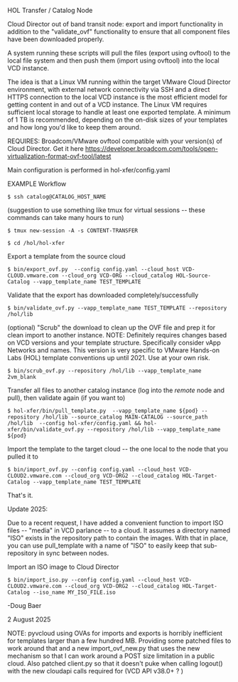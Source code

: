 HOL Transfer / Catalog Node

Cloud Director out of band transit node: export and import functionality in
addition to the "validate_ovf" functionality to ensure that all component files have been
downloaded properly.

A system running these scripts will pull the files (export using ovftool) to the local
file system and then push them (import using ovftool) into the local VCD instance.

The idea is that a Linux VM running within the target VMware Cloud Director environment,
with external network connectivity via SSH and a direct HTTPS connection to the local VCD
instance is the most efficient model for getting content in and out of a VCD instance.
The Linux VM requires sufficient local storage to handle at least one exported template.
A minimum of 1 TB is recommended, depending on the on-disk sizes of your templates and how
long you'd like to keep them around.

REQUIRES: Broadcom/VMware ovftool compatible with your version(s) of Cloud Director.
Get it here https://developer.broadcom.com/tools/open-virtualization-format-ovf-tool/latest

Main configuration is performed in hol-xfer/config.yaml


EXAMPLE Workflow

`$ ssh catalog@CATALOG_HOST_NAME`

(suggestion to use something like tmux for virtual sessions -- these commands can take many hours to run)

`$ tmux new-session -A -s CONTENT-TRANSFER`

`$ cd /hol/hol-xfer`

Export a template from the source cloud

`$ bin/export_ovf.py  --config config.yaml --cloud_host VCD-CLOUD.vmware.com --cloud_org VCD-ORG --cloud_catalog HOL-Source-Catalog --vapp_template_name TEST_TEMPLATE`

Validate that the export has downloaded completely/successfully

`$ bin/validate_ovf.py --vapp_template_name TEST_TEMPLATE --repository /hol/lib`

(optional) "Scrub" the download to clean up the OVF file and prep it for clean import to another instance.
NOTE: Definitely requires changes based on VCD versions and your template structure. Specifically consider vApp Networks and names.
This version is very specific to VMware Hands-on Labs (HOL) template conventions up until 2021. Use at your own risk.

`$ bin/scrub_ovf.py --repository /hol/lib --vapp_template_name 2vm_blank`

Transfer all files to another catalog instance (log into the _remote_ node and pull), then validate again (if you want to)

`$ hol-xfer/bin/pull_template.py  --vapp_template_name ${pod} --repository /hol/lib --source_catalog MAIN-CATALOG --source_path /hol/lib  --config hol-xfer/config.yaml && hol-xfer/bin/validate_ovf.py --repository /hol/lib --vapp_template_name ${pod}`

Import the template to the target cloud -- the one local to the node that you pulled it to

`$ bin/import_ovf.py --config config.yaml --cloud_host VCD-CLOUD2.vmware.com --cloud_org VCD-ORG2 --cloud_catalog HOL-Target-Catalog --vapp_template_name TEST_TEMPLATE`

That's it.

Update 2025:

Due to a recent request, I have added a convenient function to import ISO files -- "media" in VCD parlance -- to a cloud. It assumes a directory named "ISO" exists in the repository path to contain the images. With that in place, you can use pull_template with a name of "ISO" to easily keep that sub-repository in sync between nodes.

Import an ISO image to Cloud Director

`$ bin/import_iso.py --config config.yaml --cloud_host VCD-CLOUD2.vmware.com --cloud_org VCD-ORG2 --cloud_catalog HOL-Target-Catalog --iso_name MY_ISO_FILE.iso`


-Doug Baer


2 August 2025

NOTE: pyvcloud using OVAs for imports and exports is horribly inefficient for templates larger than a few hundred MB. Providing some patched files to work around that and a new import_ovf_new.py that uses the new mechanism so that I can work around a POST size limitation in a public cloud. Also patched client.py so that it doesn't puke when calling logout() with the new cloudapi calls required for (VCD API v38.0+ ? )
